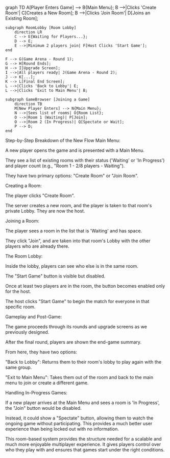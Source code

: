graph TD
    A[Player Enters Game] --> B{Main Menu};
    B -->|Clicks 'Create Room'| C[Creates a New Room];
    B -->|Clicks 'Join Room'| D[Joins an Existing Room];
    
    subgraph RoomLobby [Room Lobby]
        direction LR
        C --> E{Waiting for Players...};
        D --> E;
        E -->|Minimum 2 players join| F[Host Clicks 'Start Game'];
    end

    F --> G(Game Arena - Round 1);
    G --> H[Round Ends];
    H --> I[Upgrade Screen];
    I -->|All players ready| J(Game Arena - Round 2);
    J --> K[...];
    K --> L[Final End Screen];
    L -->|Clicks 'Back to Lobby'| E;
    L -->|Clicks 'Exit to Main Menu'| B;

    subgraph GameBrowser [Joining a Game]
        direction TB
        M[New Player Enters] --> N{Main Menu};
        N -->|Sees list of rooms| O{Room List};
        O -->|Room 1 (Waiting)| P[Join];
        O -->|Room 2 (In Progress)| Q[Spectate or Wait];
        P --> D;
    end


Step-by-Step Breakdown of the New Flow
Main Menu:

A new player opens the game and is presented with a Main Menu.

They see a list of existing rooms with their status ('Waiting' or 'In Progress') and player count (e.g., "Room 1 - 2/8 players - Waiting").

They have two primary options: "Create Room" or "Join Room".

Creating a Room:

The player clicks "Create Room".

The server creates a new room, and the player is taken to that room's private Lobby. They are now the host.

Joining a Room:

The player sees a room in the list that is 'Waiting' and has space.

They click "Join", and are taken into that room's Lobby with the other players who are already there.

The Room Lobby:

Inside the lobby, players can see who else is in the same room.

The "Start Game" button is visible but disabled.

Once at least two players are in the room, the button becomes enabled only for the host.

The host clicks "Start Game" to begin the match for everyone in that specific room.

Gameplay and Post-Game:

The game proceeds through its rounds and upgrade screens as we previously designed.

After the final round, players are shown the end-game summary.

From here, they have two options:

"Back to Lobby": Returns them to their room's lobby to play again with the same group.

"Exit to Main Menu": Takes them out of the room and back to the main menu to join or create a different game.

Handling In-Progress Games:

If a new player arrives at the Main Menu and sees a room is 'In Progress', the "Join" button would be disabled.

Instead, it could show a "Spectate" button, allowing them to watch the ongoing game without participating. This provides a much better user experience than being locked out with no information.

This room-based system provides the structure needed for a scalable and much more enjoyable multiplayer experience. It gives players control over who they play with and ensures that games start under the right conditions.